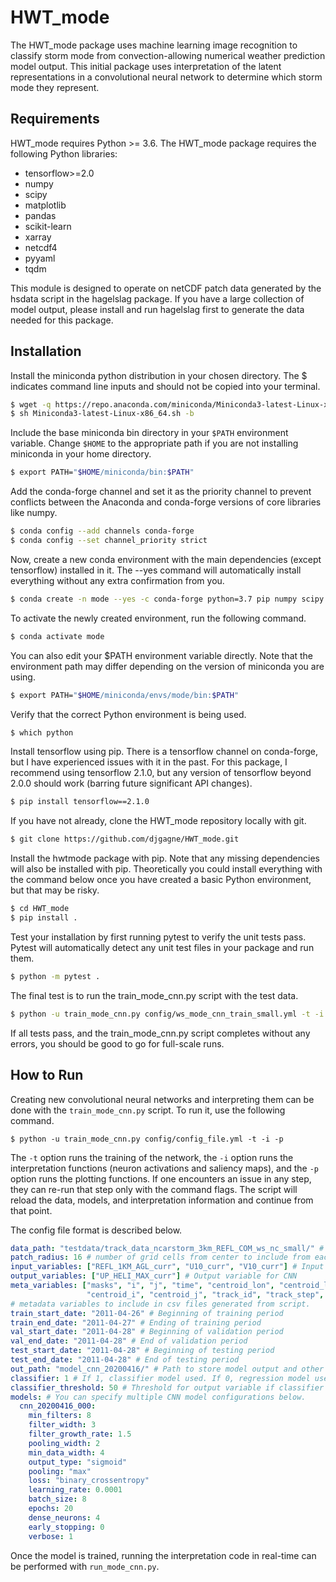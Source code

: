 # HWT_mode
The HWT_mode package uses machine learning image recognition to classify storm mode from
convection-allowing numerical weather prediction model output. This initial package uses
interpretation of the latent representations in a convolutional neural network to determine
which storm mode they represent.

## Requirements
HWT_mode requires Python >= 3.6. The HWT_mode package requires the following Python libraries:
* tensorflow>=2.0
* numpy
* scipy
* matplotlib
* pandas
* scikit-learn
* xarray
* netcdf4
* pyyaml
* tqdm

This module is designed to operate on netCDF patch data generated by the hsdata script in the
hagelslag package. If you have a large collection of model output, please install and run
hagelslag first to generate the data needed for this package.

## Installation
Install the miniconda python distribution in your chosen directory.
The $ indicates command line inputs and should not be copied into your terminal. 
```bash
$ wget -q https://repo.anaconda.com/miniconda/Miniconda3-latest-Linux-x86_64.sh
$ sh Miniconda3-latest-Linux-x86_64.sh -b
```
Include the base miniconda bin directory in your `$PATH` environment variable. Change `$HOME` to the
appropriate path if you are not installing miniconda in your home directory.
```bash
$ export PATH="$HOME/miniconda/bin:$PATH"
```
Add the conda-forge channel and set it as the priority channel to prevent conflicts between the Anaconda
and conda-forge versions of core libraries like numpy.
```bash
$ conda config --add channels conda-forge
$ conda config --set channel_priority strict
```
Now, create a new conda environment with the main dependencies (except tensorflow) installed in it.
The --yes command will automatically install everything without any extra confirmation from you.
```bash
$ conda create -n mode --yes -c conda-forge python=3.7 pip numpy scipy matplotlib pandas xarray pyyaml netcdf4 scikit-learn tqdm pytest
```
To activate the newly created environment, run the following command.
```bash
$ conda activate mode
```
You can also edit your $PATH environment variable directly. Note that the environment path may
differ depending on the version of miniconda you are using.
```bash
$ export PATH="$HOME/miniconda/envs/mode/bin:$PATH"
```
Verify that the correct Python environment is being used.
```bash
$ which python
```
Install tensorflow using pip. There is a tensorflow channel on conda-forge, but I have experienced issues 
with it in the past. For this package, I recommend using tensorflow 2.1.0, but any version of tensorflow
beyond 2.0.0 should work (barring future significant API changes).
```bash
$ pip install tensorflow==2.1.0
```
If you have not already, clone the HWT_mode repository locally with git.
```bash
$ git clone https://github.com/djgagne/HWT_mode.git
```
Install the hwtmode package with pip. Note that any missing dependencies will also be installed with
pip. Theoretically you could install everything with the command below once you have created a basic
Python environment, but that may be risky.
```bash
$ cd HWT_mode
$ pip install .
```
Test your installation by first running pytest to verify the unit tests pass. Pytest will automatically
detect any unit test files in your package and run them.
```bash
$ python -m pytest .
```
The final test is to run the train_mode_cnn.py script with the test data.
```bash
$ python -u train_mode_cnn.py config/ws_mode_cnn_train_small.yml -t -i -p
```
If all tests pass, and the train_mode_cnn.py script completes without any errors, you should be good
to go for full-scale runs.

## How to Run
Creating new convolutional neural networks and interpreting them can be done with the `train_mode_cnn.py` 
script. To run it, use the following command.
```
$ python -u train_mode_cnn.py config/config_file.yml -t -i -p
```
The `-t` option runs the training of the network, the `-i` option runs the interpretation functions
(neuron activations and saliency maps), and the `-p` option runs the plotting functions. If one
encounters an issue in any step, they can re-run that step only with the command flags. The 
script will reload the data, models, and interpretation information and continue from that point.

The config file format is described below.
```yaml
data_path: "testdata/track_data_ncarstorm_3km_REFL_COM_ws_nc_small/" # path to netCDF patch files
patch_radius: 16 # number of grid cells from center to include from each patch.
input_variables: ["REFL_1KM_AGL_curr", "U10_curr", "V10_curr"] # Input variables to CNN
output_variables: ["UP_HELI_MAX_curr"] # Output variable for CNN
meta_variables: ["masks", "i", "j", "time", "centroid_lon", "centroid_lat",
                 "centroid_i", "centroid_j", "track_id", "track_step", "run_date"] 
# metadata variables to include in csv files generated from script.
train_start_date: "2011-04-26" # Beginning of training period
train_end_date: "2011-04-27" # Ending of training period
val_start_date: "2011-04-28" # Beginning of validation period
val_end_date: "2011-04-28" # End of validation period
test_start_date: "2011-04-28" # Beginning of testing period
test_end_date: "2011-04-28" # End of testing period
out_path: "model_cnn_20200416/" # Path to store model output and other derived files
classifier: 1 # If 1, classifier model used. If 0, regression model used.
classifier_threshold: 50 # Threshold for output variable if classifier is 1.
models: # You can specify multiple CNN model configurations below.
  cnn_20200416_000:
    min_filters: 8
    filter_width: 3
    filter_growth_rate: 1.5
    pooling_width: 2
    min_data_width: 4
    output_type: "sigmoid"
    pooling: "max"
    loss: "binary_crossentropy"
    learning_rate: 0.0001
    batch_size: 8
    epochs: 20
    dense_neurons: 4
    early_stopping: 0
    verbose: 1
```
Once the model is trained, running the interpretation code in real-time can be performed with `run_mode_cnn.py`.